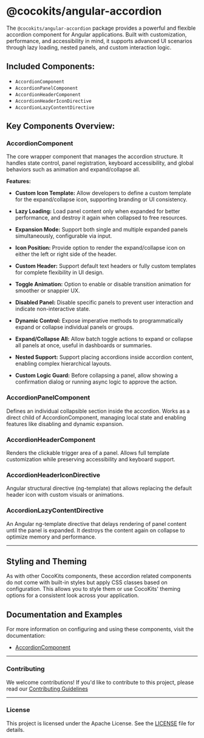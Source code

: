 # @cocokits/angular-accordion

The `@cocokits/angular-accordion` package provides a powerful and flexible accordion component for Angular applications. Built with customization, performance, and accessibility in mind, it supports advanced UI scenarios through lazy loading, nested panels, and custom interaction logic.

## Included Components:
- `AccordionComponent`
- `AccordionPanelComponent`
- `AccordionHeaderComponent`
- `AccordionHeaderIconDirective`
- `AccordionLazyContentDirective`


## Key Components Overview: 

### AccordionComponent
The core wrapper component that manages the accordion structure. It handles state control, panel registration, keyboard accessibility, and global behaviors such as animation and expand/collapse all.

**Features:**
- **Custom Icon Template:**
Allow developers to define a custom template for the expand/collapse icon, supporting branding or UI consistency.

- **Lazy Loading:**
Load panel content only when expanded for better performance, and destroy it again when collapsed to free resources.

- **Expansion Mode:**
Support both single and multiple expanded panels simultaneously, configurable via input.

- **Icon Position:**
Provide option to render the expand/collapse icon on either the left or right side of the header.

- **Custom Header:**
Support default text headers or fully custom templates for complete flexibility in UI design.

- **Toggle Animation:**
Option to enable or disable transition animation for smoother or snappier UX.

- **Disabled Panel:**
Disable specific panels to prevent user interaction and indicate non-interactive state.

- **Dynamic Control:**
Expose imperative methods to programmatically expand or collapse individual panels or groups.

- **Expand/Collapse All:**
Allow batch toggle actions to expand or collapse all panels at once, useful in dashboards or summaries.

- **Nested Support:**
Support placing accordions inside accordion content, enabling complex hierarchical layouts.

- **Custom Logic Guard:**
Before collapsing a panel, allow showing a confirmation dialog or running async logic to approve the action.


### AccordionPanelComponent

Defines an individual collapsible section inside the accordion. Works as a direct child of AccordionComponent, managing local state and enabling features like disabling and dynamic expansion.


### AccordionHeaderComponent

Renders the clickable trigger area of a panel. Allows full template customization while preserving accessibility and keyboard support.

### AccordionHeaderIconDirective

Angular structural directive (ng-template) that allows replacing the default header icon with custom visuals or animations.

### AccordionLazyContentDirective

An Angular ng-template directive that delays rendering of panel content until the panel is expanded. It destroys the content again on collapse to optimize memory and performance.

---

## Styling and Theming
As with other CocoKits components, these accordion related components do not come with built-in styles but apply CSS classes based on configuration. This allows you to style them or use CocoKits' theming options for a consistent look across your application.

## Documentation and Examples
For more information on configuring and using these components, visit the documentation:

- [AccordionComponent](https://angular.cocokits.com/?path=/docs/ui-components-accordion--docs)


---

### Contributing
We welcome contributions! If you'd like to contribute to this project, please read our [Contributing Guidelines](https://github.com/coco-base/cocokits/blob/main/CONTRIBUTING.md)

---

### License
This project is licensed under the Apache License. See the [LICENSE](https://github.com/coco-base/cocokits/blob/main/LICENSE) file for details.

